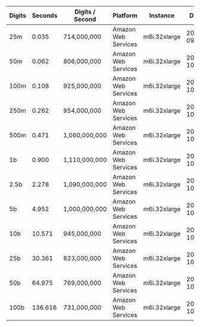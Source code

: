 | Digits | Seconds | Digits / Second | Platform | Instance | Date | Files |
| ------ | ------- | --------------- | -------- | -------- | ---- | ----- |
| 25m | 0.035 | 714,000,000 | Amazon Web Services | m6i.32xlarge | 2021-09-18 | [cfg](../Amazon%20Web%20Services/m6i.32xlarge/Bronze%20Ratio%20%5BInvsqrt%5D/Bronze%20Ratio%20-%2020210918-185342.cfg) [out](../Amazon%20Web%20Services/m6i.32xlarge/Bronze%20Ratio%20%5BInvsqrt%5D/Bronze%20Ratio%20-%2020210918-185342.out) [txt](../Amazon%20Web%20Services/m6i.32xlarge/Bronze%20Ratio%20%5BInvsqrt%5D/Bronze%20Ratio%20-%2020210918-185342.txt) |
| 50m | 0.062 | 806,000,000 | Amazon Web Services | m6i.32xlarge | 2021-10-29 | [cfg](../Amazon%20Web%20Services/m6i.32xlarge/Bronze%20Ratio%20%5BInvsqrt%5D/Bronze%20Ratio%20-%2020211029-155803.cfg) [out](../Amazon%20Web%20Services/m6i.32xlarge/Bronze%20Ratio%20%5BInvsqrt%5D/Bronze%20Ratio%20-%2020211029-155803.out) [txt](../Amazon%20Web%20Services/m6i.32xlarge/Bronze%20Ratio%20%5BInvsqrt%5D/Bronze%20Ratio%20-%2020211029-155803.txt) |
| 100m | 0.108 | 925,000,000 | Amazon Web Services | m6i.32xlarge | 2021-10-29 | [cfg](../Amazon%20Web%20Services/m6i.32xlarge/Bronze%20Ratio%20%5BInvsqrt%5D/Bronze%20Ratio%20-%2020211029-155807.cfg) [out](../Amazon%20Web%20Services/m6i.32xlarge/Bronze%20Ratio%20%5BInvsqrt%5D/Bronze%20Ratio%20-%2020211029-155807.out) [txt](../Amazon%20Web%20Services/m6i.32xlarge/Bronze%20Ratio%20%5BInvsqrt%5D/Bronze%20Ratio%20-%2020211029-155807.txt) |
| 250m | 0.262 | 954,000,000 | Amazon Web Services | m6i.32xlarge | 2021-10-29 | [cfg](../Amazon%20Web%20Services/m6i.32xlarge/Bronze%20Ratio%20%5BInvsqrt%5D/Bronze%20Ratio%20-%2020211029-155812.cfg) [out](../Amazon%20Web%20Services/m6i.32xlarge/Bronze%20Ratio%20%5BInvsqrt%5D/Bronze%20Ratio%20-%2020211029-155812.out) [txt](../Amazon%20Web%20Services/m6i.32xlarge/Bronze%20Ratio%20%5BInvsqrt%5D/Bronze%20Ratio%20-%2020211029-155812.txt) |
| 500m | 0.471 | 1,060,000,000 | Amazon Web Services | m6i.32xlarge | 2021-10-29 | [cfg](../Amazon%20Web%20Services/m6i.32xlarge/Bronze%20Ratio%20%5BInvsqrt%5D/Bronze%20Ratio%20-%2020211029-170648.cfg) [out](../Amazon%20Web%20Services/m6i.32xlarge/Bronze%20Ratio%20%5BInvsqrt%5D/Bronze%20Ratio%20-%2020211029-170648.out) [txt](../Amazon%20Web%20Services/m6i.32xlarge/Bronze%20Ratio%20%5BInvsqrt%5D/Bronze%20Ratio%20-%2020211029-170648.txt) |
| 1b | 0.900 | 1,110,000,000 | Amazon Web Services | m6i.32xlarge | 2021-10-29 | [cfg](../Amazon%20Web%20Services/m6i.32xlarge/Bronze%20Ratio%20%5BInvsqrt%5D/Bronze%20Ratio%20-%2020211029-170655.cfg) [out](../Amazon%20Web%20Services/m6i.32xlarge/Bronze%20Ratio%20%5BInvsqrt%5D/Bronze%20Ratio%20-%2020211029-170655.out) [txt](../Amazon%20Web%20Services/m6i.32xlarge/Bronze%20Ratio%20%5BInvsqrt%5D/Bronze%20Ratio%20-%2020211029-170655.txt) |
| 2.5b | 2.278 | 1,090,000,000 | Amazon Web Services | m6i.32xlarge | 2021-10-29 | [cfg](../Amazon%20Web%20Services/m6i.32xlarge/Bronze%20Ratio%20%5BInvsqrt%5D/Bronze%20Ratio%20-%2020211029-192931.cfg) [out](../Amazon%20Web%20Services/m6i.32xlarge/Bronze%20Ratio%20%5BInvsqrt%5D/Bronze%20Ratio%20-%2020211029-192931.out) [txt](../Amazon%20Web%20Services/m6i.32xlarge/Bronze%20Ratio%20%5BInvsqrt%5D/Bronze%20Ratio%20-%2020211029-192931.txt) |
| 5b | 4.952 | 1,000,000,000 | Amazon Web Services | m6i.32xlarge | 2021-10-29 | [cfg](../Amazon%20Web%20Services/m6i.32xlarge/Bronze%20Ratio%20%5BInvsqrt%5D/Bronze%20Ratio%20-%2020211029-192947.cfg) [out](../Amazon%20Web%20Services/m6i.32xlarge/Bronze%20Ratio%20%5BInvsqrt%5D/Bronze%20Ratio%20-%2020211029-192947.out) [txt](../Amazon%20Web%20Services/m6i.32xlarge/Bronze%20Ratio%20%5BInvsqrt%5D/Bronze%20Ratio%20-%2020211029-192947.txt) |
| 10b | 10.571 | 945,000,000 | Amazon Web Services | m6i.32xlarge | 2021-10-29 | [cfg](../Amazon%20Web%20Services/m6i.32xlarge/Bronze%20Ratio%20%5BInvsqrt%5D/Bronze%20Ratio%20-%2020211029-193018.cfg) [out](../Amazon%20Web%20Services/m6i.32xlarge/Bronze%20Ratio%20%5BInvsqrt%5D/Bronze%20Ratio%20-%2020211029-193018.out) [txt](../Amazon%20Web%20Services/m6i.32xlarge/Bronze%20Ratio%20%5BInvsqrt%5D/Bronze%20Ratio%20-%2020211029-193018.txt) |
| 25b | 30.361 | 823,000,000 | Amazon Web Services | m6i.32xlarge | 2021-10-29 | [cfg](../Amazon%20Web%20Services/m6i.32xlarge/Bronze%20Ratio%20%5BInvsqrt%5D/Bronze%20Ratio%20-%2020211029-193141.cfg) [out](../Amazon%20Web%20Services/m6i.32xlarge/Bronze%20Ratio%20%5BInvsqrt%5D/Bronze%20Ratio%20-%2020211029-193141.out) [txt](../Amazon%20Web%20Services/m6i.32xlarge/Bronze%20Ratio%20%5BInvsqrt%5D/Bronze%20Ratio%20-%2020211029-193141.txt) |
| 50b | 64.975 | 769,000,000 | Amazon Web Services | m6i.32xlarge | 2021-10-29 | [cfg](../Amazon%20Web%20Services/m6i.32xlarge/Bronze%20Ratio%20%5BInvsqrt%5D/Bronze%20Ratio%20-%2020211029-193430.cfg) [out](../Amazon%20Web%20Services/m6i.32xlarge/Bronze%20Ratio%20%5BInvsqrt%5D/Bronze%20Ratio%20-%2020211029-193430.out) [txt](../Amazon%20Web%20Services/m6i.32xlarge/Bronze%20Ratio%20%5BInvsqrt%5D/Bronze%20Ratio%20-%2020211029-193430.txt) |
| 100b | 136.616 | 731,000,000 | Amazon Web Services | m6i.32xlarge | 2021-10-29 | [cfg](../Amazon%20Web%20Services/m6i.32xlarge/Bronze%20Ratio%20%5BInvsqrt%5D/Bronze%20Ratio%20-%2020211029-194015.cfg) [out](../Amazon%20Web%20Services/m6i.32xlarge/Bronze%20Ratio%20%5BInvsqrt%5D/Bronze%20Ratio%20-%2020211029-194015.out) [txt](../Amazon%20Web%20Services/m6i.32xlarge/Bronze%20Ratio%20%5BInvsqrt%5D/Bronze%20Ratio%20-%2020211029-194015.txt) |
